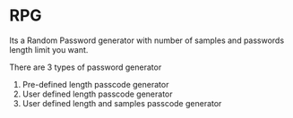 # RPG
Its a Random Password generator with number of samples and passwords length limit you want.


There are 3 types of password generator
1) Pre-defined length passcode generator
2) User defined length passcode generator
3) User defined length and samples passcode generator
